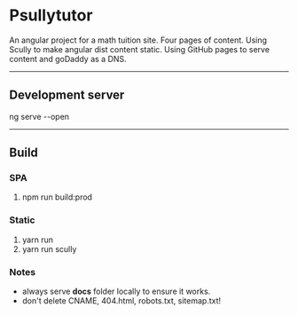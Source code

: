 # Psullytutor

An angular project for a math tuition site. Four pages of content. Using Scully to make angular dist content static. Using GitHub pages to serve content and goDaddy as a DNS.

---

## Development server

ng serve --open

---

## Build

### SPA
 1. npm run build:prod

### Static
 1. yarn run
 2. yarn run scully

### Notes
 - always serve **docs** folder locally to ensure it works.
 - don't delete CNAME, 404.html, robots.txt, sitemap.txt!
